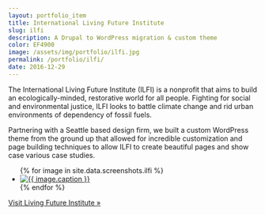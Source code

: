 ```yaml
---
layout: portfolio_item
title: International Living Future Institute
slug: ilfi
description: A Drupal to WordPress migration & custom theme
color: EF4900
image: /assets/img/portfolio/ilfi.jpg
permalink: /portfolio/ilfi/
date: 2016-12-29
---
```


The International Living Future Institute (ILFI) is a nonprofit that aims to build an ecologically-minded, restorative world for all people. Fighting for social and environmental justice, ILFI looks to battle climate change and rid urban environments of dependency of fossil fuels.

Partnering with a Seattle based design firm, we built a custom WordPress theme from the ground up that allowed for incredible customization and page building techniques to allow ILFI to create beautiful pages and show case various case studies.

<ul class="list-inline clearfix">
{% for image in site.data.screenshots.ilfi %}
<li class="col-xs-2">
<a href="{{image.url}}" class="thumbnail lightbox">
  <img class="img-rounded" src="{{image.thumb}}" alt="{{ image.caption }}">
</a>
</li>
{% endfor %}
</ul>

[Visit Living Future Institute &raquo;](https://living-future.org)
